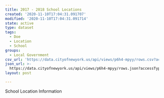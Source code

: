 ```yaml
---
title: 2017 - 2018 School Locations
created: '2020-11-10T17:04:31.091707'
modified: '2020-11-10T17:04:31.091714'
state: active
type: dataset
tags:
  - Doe
  - Location
  - School
groups:
  - Local Government
csv_url: 'https://data.cityofnewyork.us/api/views/p6h4-mpyy/rows.csv?accessType=DOWNLOAD'
json_url: >-
  https://data.cityofnewyork.us/api/views/p6h4-mpyy/rows.json?accessType=DOWNLOAD
layout: post

---
```

School Location Information
